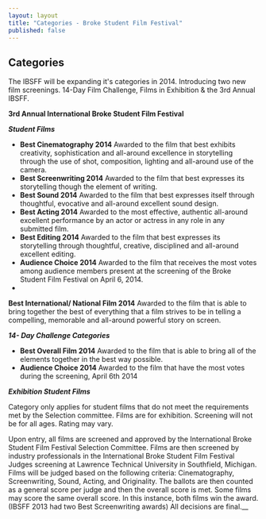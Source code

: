 ```yaml
---
layout: layout
title: "Categories - Broke Student Film Festival"
published: false
---
```


## Categories


The IBSFF will be expanding it's categories in 2014. Introducing two new film screenings. 14-Day Film Challenge, Films in Exhibition & the 3rd Annual IBSFF. 

**3rd Annual International Broke Student Film Festival**
 	



_**Student Films**_

- **Best Cinematography 2014**
Awarded to the film that best exhibits creativity, sophistication and all-around excellence in storytelling through the use of shot, composition, lighting and all-around use of the camera.
- **Best Screenwriting 2014**
Awarded to the film that best expresses its storytelling though the element of writing.
- **Best Sound 2014**
Awarded to the film that best expresses itself through thoughtful, evocative and all-around excellent sound design.
- **Best Acting 2014**
Awarded to the most effective, authentic all-around excellent performance by an actor or actress in any role in any submitted film.
- **Best Editing 2014**
Awarded to the film that best expresses its storytelling through thoughtful, creative, disciplined and all-around excellent editing.
- **Audience Choice 2014**
Awarded to the film that receives the most votes among audience members present at the screening of the Broke Student Film Festival on April 6, 2014. 
- 
**Best International/ National Film 2014**
Awarded to the film that is able to bring together the best of everything that a film strives to be in telling a compelling, memorable and all-around powerful story on screen. 








_**14- Day Challenge Categories**_


- **Best Overall Film 2014**
Awarded to the film that is able to bring all of the elements together in the best way possible. 
- **Audience Choice 2014**
Awarded to the film that have the most votes during the screening, April 6th 2014









_**Exhibition Student Films**_

Category only applies for student films that do not meet the requirements met by the Selection committee. Films are for exhibition. Screening will not be for all ages. Rating may vary. 




Upon entry, all films are screened and approved by the International Broke Student Film Festival Selection Committee. Films are then screened by industry professionals in the  International Broke Student Film Festival Judges screening at Lawrence Technical University in Southfield, Michigan. Films will be judged based on the following criteria: Cinematography, Screenwriting, Sound, Acting, and Originality. The ballots are then counted as a general score per judge and then the overall score is met. Some films may score the same overall score. In this instance, both films win the award. (IBSFF 2013 had two Best Screenwriting awards) All decisions are final.__